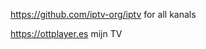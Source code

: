 https://github.com/iptv-org/iptv              for all kanals

https://ottplayer.es                          mijn TV


